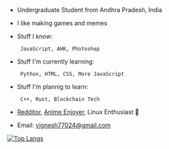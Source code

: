 <!--
**Vignesh-Vin/vignesh-vin** is a ✨ _special_ ✨ repository because its `README.md` (this file) appears on your GitHub profile.

Here are some ideas to get you started:

- 🔭 I’m currently working on ...
- 🌱 I’m currently learning ...
- 👯 I’m looking to collaborate on ...
- 🤔 I’m looking for help with ...
- 💬 Ask me about ...
- 📫 How to reach me: ...
- 😄 Pronouns: ...
- ⚡ Fun fact: ...
-->

 - Undergraduate Student from Andhra Pradesh, India
 - I like making games and memes
 - Stuff I know:
	
		JavaScript, AHK, Photoshop
 - Stuff I'm currently learning:
  
		Python, HTML, CSS, More JavaScript
 - Stuff I'm plannig to learn:
 
		C++, Rust, Blockchain Tech
<!--
 - <a href="https://www.reddit.com/user/vignesh_vin_7901/" target="\_blank">Redditor</a>, <a href="https://anilist.co/user/5654551" target="\_blank">Anime Enjoyer</a>, Linux Enthusiast 🐧
-->
 - [Redditor](https://www.reddit.com/user/vignesh_vin_7901/), [Anime Enjoyer](https://anilist.co/user/5654551), Linux Enthusiast 🐧

 - Email: vignesh77024@gmail.com  

[![Top Langs](https://github-readme-stats.vercel.app/api/top-langs/?username=vignesh-vin&layout=compact)](https://github.com/anuraghazra/github-readme-stats)
